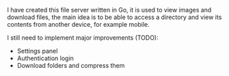 I have created this file server written in Go, it is used to view images and download files, the main idea is to be able to access a directory and view its contents from another device, for example mobile.


I still need to implement major improvements (TODO):

- Settings panel
- Authentication login
- Download folders and compress them
